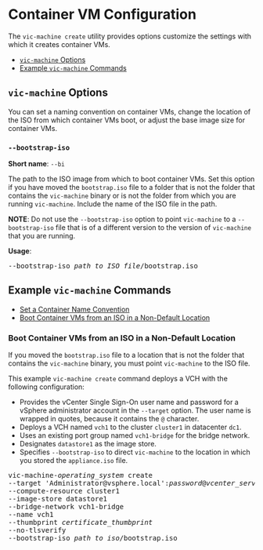 # Container VM Configuration #

The `vic-machine create` utility provides options customize the settings with which it creates container VMs.

- [`vic-machine` Options](#options)
- [Example `vic-machine` Commands](#examples)

## `vic-machine` Options <a id="options"></a>

You can set a naming convention on container VMs, change the location of the ISO from which container VMs boot, or adjust the base image size for container VMs.



### `--bootstrap-iso` ###

**Short name**: `--bi`

The path to the ISO image from which to boot container VMs. Set this option if you have moved the `bootstrap.iso` file to a folder that is not the folder that contains the `vic-machine` binary or is not the folder from which you are running `vic-machine`. Include the name of the ISO file in the path.

**NOTE**: Do not use the `--bootstrap-iso` option to point `vic-machine` to a `--bootstrap-iso` file that is of a different version to the version of `vic-machine` that you are running.

**Usage**:

<pre>--bootstrap-iso <i>path_to_ISO_file</i>/bootstrap.iso</pre>



## Example `vic-machine` Commands <a id="examples"></a>

- [Set a Container Name Convention](#convention)
- [Boot Container VMs from an ISO in a Non-Default Location](#bootstrap-iso)



### Boot Container VMs from an ISO in a Non-Default Location <a id="bootstrap-iso"></a>

If you moved the `bootstrap.iso` file to a location that is not the folder that contains the `vic-machine` binary, you must point `vic-machine` to the ISO file.

This example `vic-machine create` command deploys a VCH with the following configuration:

- Provides the vCenter Single Sign-On user name and password for a vSphere administrator account in the `--target` option. The user name is wrapped in quotes, because it contains the `@` character.
- Deploys a VCH named `vch1` to the cluster `cluster1` in datacenter `dc1`. 
- Uses an existing port group named `vch1-bridge` for the bridge network. 
- Designates `datastore1` as the image store. 
- Specifies `--bootstrap-iso` to direct `vic-machine` to the location in which you stored the `appliance.iso` file.

<pre>vic-machine-<i>operating_system</i> create
--target 'Administrator@vsphere.local':<i>password</i>@<i>vcenter_server_address</i>/dc1
--compute-resource cluster1
--image-store datastore1
--bridge-network vch1-bridge
--name vch1
--thumbprint <i>certificate_thumbprint</i>
--no-tlsverify
--bootstrap-iso <i>path_to_iso</i>/bootstrap.iso
</pre>